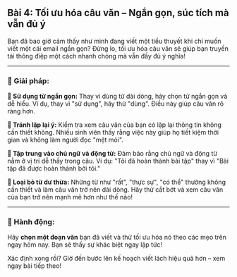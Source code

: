 ## Bài 4: Tối ưu hóa câu văn – Ngắn gọn, súc tích mà vẫn đủ ý

Bạn đã bao giờ cảm thấy như mình đang viết một tiểu thuyết khi chỉ muốn viết một cái email ngắn gọn? Đừng lo, tối ưu hóa câu văn sẽ giúp bạn truyền tải thông điệp một cách nhanh chóng mà vẫn đầy đủ ý nghĩa!

---

### 📌 Giải pháp:

**🔹 Sử dụng từ ngắn gọn:**
Thay vì dùng từ dài dòng, hãy chọn từ ngắn gọn và dễ hiểu. Ví dụ, thay vì "sử dụng", hãy thử "dùng". Điều này giúp câu văn rõ ràng hơn.

**🔹 Tránh lặp lại ý:**
Kiểm tra xem câu văn của bạn có lặp lại thông tin không cần thiết không. Nhiều sinh viên thấy rằng việc này giúp họ tiết kiệm thời gian và không làm người đọc "mệt mỏi".

**🔹 Tập trung vào chủ ngữ và động từ:**
Đảm bảo rằng chủ ngữ và động từ nằm ở vị trí dễ thấy trong câu. Ví dụ: "Tôi đã hoàn thành bài tập" thay vì "Bài tập đã được hoàn thành bởi tôi."

**🔹 Loại bỏ từ dư thừa:**
Những từ như "rất", "thực sự", "có thể" thường không cần thiết và làm câu văn trở nên dài dòng. Hãy thử cắt bớt và xem câu văn của bạn trở nên mạnh mẽ hơn như thế nào!

---

### 🚀 Hành động:

Hãy **chọn một đoạn văn** bạn đã viết và thử tối ưu hóa nó theo các mẹo trên ngay hôm nay. Bạn sẽ thấy sự khác biệt ngay lập tức!

Xác định xong rồi? Giờ đến bước lên kế hoạch viết lách hiệu quả hơn – xem ngay bài tiếp theo!